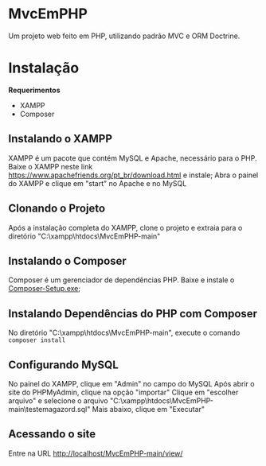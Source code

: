 # MvcEmPHP
Um projeto web feito em PHP, utilizando padrão MVC e ORM Doctrine.

# Instalação 
  
**Requerimentos**
* XAMPP
* Composer

## Instalando o XAMPP
XAMPP é um pacote que contém MySQL e Apache, necessário para o PHP.
Baixe o XAMPP neste link <https://www.apachefriends.org/pt_br/download.html> e instale;
Abra o painel do XAMPP e clique em "start" no Apache e no MySQL

## Clonando o Projeto
Após a instalação completa do XAMPP, clone o projeto e extraia para o diretório "C:\xampp\htdocs\MvcEmPHP-main"

## Instalando o Composer
Composer é um gerenciador de dependências PHP.
Baixe e instale o [Composer-Setup.exe](https://getcomposer.org/Composer-Setup.exe);

## Instalando Dependências do PHP com Composer
No diretório "C:\xampp\htdocs\MvcEmPHP-main", execute o comando `composer install`

## Configurando MySQL
No painel do XAMPP, clique em "Admin" no campo do MySQL
Após abrir o site do PHPMyAdmin, clique na opção "importar"
Clique em "escolher arquivo" e selecione o arquivo "C:\xampp\htdocs\MvcEmPHP-main\testemagazord.sql"
Mais abaixo, clique em "Executar"

## Acessando o site
Entre na URL <http://localhost/MvcEmPHP-main/view/>
